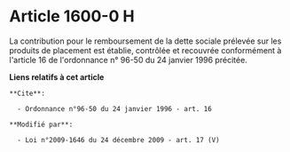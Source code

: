 # Article 1600-0 H

La contribution pour le remboursement de la dette sociale prélevée sur les produits de placement est établie, contrôlée et
recouvrée conformément à l'article 16 de l'ordonnance n° 96-50 du 24 janvier 1996 précitée.

**Liens relatifs à cet article**

	**Cite**:

	  - Ordonnance n°96-50 du 24 janvier 1996 - art. 16

	**Modifié par**:

	  - Loi n°2009-1646 du 24 décembre 2009 - art. 17 (V)
